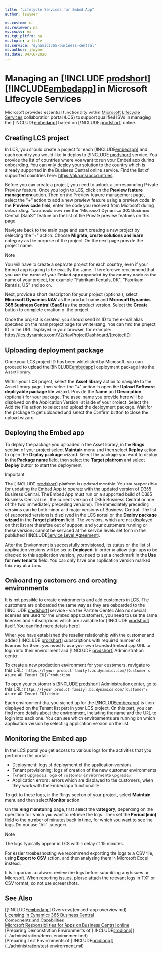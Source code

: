 ```yaml
---
title: "Lifecycle Services for Embed App"
author: jswymer

ms.custom: na
ms.reviewer: na
ms.suite: na
ms.tgt_pltfrm: na
ms.topic: article
ms.service: "dynamics365-business-central"
ms.author: jswymer
ms.date: 04/06/2020
---
```


# Managing an [!INCLUDE [prodshort](../developer/includes/prodshort.md)] [!INCLUDE[embedapp](../developer/includes/embedapp.md)] in Microsoft Lifecycle Services

Microsoft provides essential functionality within [Microsoft Lifecycle Services](https://lcs.dynamics.com/v2) collaboration portal (LCS) to support qualified ISVs in managing the [!INCLUDE[embedapp](../developer/includes/embedapp.md)] based on [!INCLUDE [prodshort](../developer/includes/prodshort.md)] online.  

## Creating LCS project

In LCS, you should create a project for each [!INCLUDE[embedapp](../developer/includes/embedapp.md)] and each country you would like to deploy to [!INCLUDE [prodshort](../developer/includes/prodshort.md)] service. You provide the list of countries where you want to run your Embed app during onboarding. You can only deploy your solution to the country which is already supported in the Business Central online service. Find the list of supported countries here: https://aka.ms/bccountries. 

Before you can create a project, you need to unlock a corresponding Private Preview feature. Once you login to LCS, click on the **Preview feature management** action. Then on the Preview feature management page, select the "+" action to add a new preview feature using a preview code. In the **Preview code** field, enter the code you received from Microsoft during onboarding. You should now see the "Microsoft Dynamics 365 Business Central (SaaS)" feature on the list of the Private preview features on this page.     

Navigate back to the main page and start creating a new project by selecting the "+" action. Choose **Migrate, create solutions and learn** category as the purpose of the project. On the next page provide the project name. 

> [!NOTE]
> You will have to create a separate project for each country, even if your Embed app is going to be exactly the same. Therefore we recommend that you use the name of your Embed app appended by the country code as the name of your project, for example "Fabrikam Rentals, DK", "Fabrikam Rentals, US" and so on.

Next, provide a short description for your project (optional), select **Microsoft Dynamics NAV** as the product name and **Microsoft Dynamics 365 Business Central (SaaS)** as the product version. Select the **Create** button to complete creation of the project. 

Once the project is created, you should send its ID to the e-mail alias specified on the main project page for whitelisting. You can find the project ID in the URL displayed in your browser, for example: https://lcs.dynamics.com/V2/NavProjectDashboard/[projectID]

## Uploading deployment package

Once your LCS project ID has been whitelisted by Microsoft, you can proceed to upload the [!INCLUDE[embedapp](../developer/includes/embedapp.md)] deployment package into the Asset library. <!-- COMMENTED OUT UNTIL THE FILE IS FOUND You can read more about the the content and structure of the deployment package [here]: https://docs.microsoft.com/en-us/dynamics365/business-central/dev-itpro/embedapps/embed-app-deployment-package.--> 

Within  your LCS project, select the **Asset library** action to navigate to the Asset library page, then select the "+" action to open the **Upload Software deployable package file** wizard. Provide the **Name** and **Description** (optional) for your package. The asset name you provide here will be displayed on the Application Version list iside of your project. Select the Add the file action to select and upload the deployment package. Wait for the package to get uploaded and select the Confirm button to close the upload wizard.  

## Deploying the Embed app

To deploy the package you uploaded in the Asset library, in the **Rings** section of your project select **Maintain** menu and then select **Deploy** action to open the **Deploy package** wizard. Select the package you want to deploy in the **Package name** field, then select the **Target platfrom** and select **Deploy** button to start the deployment. 

> [!IMPORTANT]
> The [!INCLUDE [prodshort](../developer/includes/prodshort.md)] platform is updated monthly. You are responsible for updating the Embed App to operate with the updated version of D365 Business Central. The Embed App must run on a supported build of D365 Business Central (i.e., the current version of D365 Business Central or one of the two immediately preceding versions). The immediately preceding versions can be both minor and major versions of Business Central. The list of supported versions is displayed in the LCS portal on the **Deploy package wizard** in the **Target platfrom** field. The versions, which are not displayed on that list are therefore out of support, and your customers running on these versions cannot be serviced at the service levels set forth in the published [!INCLUDE[Service Level Agreement](https://www.microsoft.com/en-us/licensing/product-licensing/products)]. 

After the Environment is successfully provisioned, its status on the list of application versions will be set to **Deployed**. In order to allow sign-ups to be directed to this application version, you need to set a checkmark in the **Use for new tenants** field. You can only have one application version marked this way at a time. 

## Onboarding customers and creating environments

It is not possible to create environments and add customers in LCS. The customers are onboarded the same way as they are onboarded to the [!INCLUDE [prodshort](../developer/includes/prodshort.md)] service - via the Partner Center. Also no special licenses are used for the Embed apps customers, you need to use the same licenses and subscriptions which are available for [!INCLUDE [prodshort](../developer/includes/prodshort.md)] itself. You can find more details [here](../administration/get-started-online.MD)]  

When you have established the reseller relationship with the customer and added [!INCLUDE [prodshort](../developer/includes/prodshort.md)] subscriptions with required number of licenses for them, you need to use your own branded Embed app URL to login into their environment and [!INCLUDE [prodshort](../developer/includes/prodshort.md)] Administration center.

To create a new production environment for your customers, navigate to this URL: `
https://[your product family].bc.dynamics.com/[Customer's Azure AD Tenant ID]/Production`  

To open your customer's [!INCLUDE [prodshort](../developer/includes/prodshort.md)] Administration center, go to this URL: `https://[your product family].bc.dynamics.com/[Customer's Azure AD Tenant ID]/admin`  

Each environment that you signed up for the [!INCLUDE[embedapp](../developer/includes/embedapp.md)] is then displayed on the Tenant list part in your LCS project. On this part, you can find more details about the environment, including the name and the URL to login into each one. You can see which environments are running on which application version by selecting application version on the list.  

## Monitoring the Embed app

In the LCS portal you get access to various logs for the activities that you perform in the portal:

- Deployment: logs of deployment of the application versions 
- Tenant provisioning: logs of creation of the new customer environments   
- Tenant upgrades: logs of customer environments upgrades  
- Application errors : errors which are displayed to the customers, when they work with the Embed app functionality

To get to these logs, in the Rings section of your project, select **Maintain** menu and then select **Monitor** action.  

On the **Ring monitoring** page, first select the **Category**, depending on the operation for which you want to retrieve the logs. Then set the **Period (min)** field to the number of minutes back in time, for which you want to see the logs. Do not use "All" category.

> [!NOTE]
> The logs typically appear in LCS with a delay of 15 minutes. 

For easier troubeshooting we recommend exporting the logs to a CSV file, using **Export to CSV** action, and then analysing them in Microsoft Excel instead.  

It is important to always review the logs before submitting any issues to Microsoft. When reporting issues, please attach the relevant logs in TXT or CSV format, do not use screenshots. 
 

## See Also

[[!INCLUDE[embedapp](../developer/includes/embedapp.md)] Overview](embed-app-overview.md)  
[Licensing in Dynamics 365 Business Central](licensing.md)  
[Components and Capabilities](app-components.md)  
[Microsoft Responsibilities for Apps on Business Central online](microsoft-responsibilities.md)  
[Preparing Demonstration Environments of [!INCLUDE[prodlong](../developer/includes/prodlong.md)]](../administration/demo-environment.md)  
[Preparing Test Environments of [!INCLUDE[prodlong](../developer/includes/prodlong.md)]](../administration/test-environment.md)  
